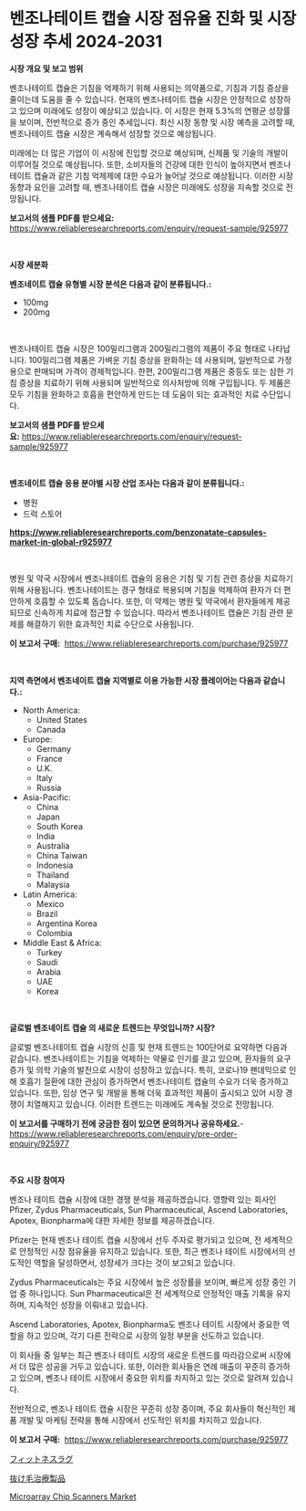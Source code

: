 <p><h1>벤조나테이트 캡슐 시장 점유율 진화 및 시장 성장 추세 2024-2031</h1></p><p><strong>시장 개요 및 보고 범위</strong></p>
<p><p>벤조나테이트 캡슐은 기침을 억제하기 위해 사용되는 의약품으로, 기침과 기침 증상을 줄이는데 도움을 줄 수 있습니다. 현재의 벤조나테이트 캡슐 시장은 안정적으로 성장하고 있으며 미래에도 성장이 예상되고 있습니다. 이 시장은 현재 5.3%의 연평균 성장률을 보이며, 전반적으로 증가 중인 추세입니다. 최신 시장 동향 및 시장 예측을 고려할 때, 벤조나테이트 캡슐 시장은 계속해서 성장할 것으로 예상됩니다.</p><p>미래에는 더 많은 기업이 이 시장에 진입할 것으로 예상되며, 신제품 및 기술의 개발이 이루어질 것으로 예상됩니다. 또한, 소비자들의 건강에 대한 인식이 높아지면서 벤조나테이트 캡슐과 같은 기침 억제제에 대한 수요가 늘어날 것으로 예상됩니다. 이러한 시장 동향과 요인을 고려할 때, 벤조나테이트 캡슐 시장은 미래에도 성장을 지속할 것으로 전망됩니다.</p></p>
<p><strong>보고서의 샘플 PDF를 받으세요:</strong> <a href="https://www.reliableresearchreports.com/enquiry/request-sample/925977">https://www.reliableresearchreports.com/enquiry/request-sample/925977</a></p>
<p>&nbsp;</p>
<p><strong>시장 세분화</strong></p>
<p><strong>벤조네이트 캡슐 유형별 시장 분석은 다음과 같이 분류됩니다.:</strong></p>
<p><ul><li>100mg</li><li>200mg</li></ul></p>
<p>&nbsp;</p>
<p><p>벤조나테이트 캡슐 시장은 100밀리그램과 200밀리그램의 제품이 주요 형태로 나타납니다. 100밀리그램 제품은 가벼운 기침 증상을 완화하는 데 사용되며, 일반적으로 가정용으로 판매되며 가격이 경제적입니다. 한편, 200밀리그램 제품은 중등도 또는 심한 기침 증상을 치료하기 위해 사용되며 일반적으로 의사처방에 의해 구입됩니다. 두 제품은 모두 기침을 완화하고 호흡을 편안하게 만드는 데 도움이 되는 효과적인 치료 수단입니다.</p></p>
<p><strong>보고서의 샘플 PDF를 받으세요:</strong>&nbsp;<a href="https://www.reliableresearchreports.com/enquiry/request-sample/925977">https://www.reliableresearchreports.com/enquiry/request-sample/925977</a></p>
<p>&nbsp;</p>
<p><strong> 벤조네이트 캡슐 응용 분야별 시장 산업 조사는 다음과 같이 분류됩니다.:</strong></p>
<p><ul><li>병원</li><li>드럭 스토어</li></ul></p>
<p><strong><a href="https://www.reliableresearchreports.com/benzonatate-capsules-market-in-global-r925977">https://www.reliableresearchreports.com/benzonatate-capsules-market-in-global-r925977</a></strong></p>
<p>&nbsp;</p>
<p><p>병원 및 약국 시장에서 벤조나테이트 캡슐의 응용은 기침 및 기침 관련 증상을 치료하기 위해 사용됩니다. 벤조나테이트는 경구 형태로 복용되며 기침을 억제하여 환자가 더 편안하게 호흡할 수 있도록 돕습니다. 또한, 이 약제는 병원 및 약국에서 환자들에게 제공되므로 신속하게 치료에 접근할 수 있습니다. 따라서 벤조나테이트 캡슐은 기침 관련 문제를 해결하기 위한 효과적인 치료 수단으로 사용됩니다.</p></p>
<p><strong>이 보고서 구매:</strong>&nbsp; <a href="https://www.reliableresearchreports.com/purchase/925977">https://www.reliableresearchreports.com/purchase/925977</a></p>
<p>&nbsp;</p>
<p><strong>지역 측면에서 벤조네이트 캡슐 지역별로 이용 가능한 시장 플레이어는 다음과 같습니다.:</strong></p>
<p><ul>
    <li>
        North America:
        <ul>
            <li>United States</li>
            <li>Canada</li>
        </ul>
    </li>
    <li>
        Europe:
        <ul>
            <li>Germany</li>
            <li>France</li>
            <li>U.K.</li>
            <li>Italy</li>
            <li>Russia</li>
        </ul>
    </li>
    <li>
        Asia-Pacific:
        <ul>
            <li>China</li>
            <li>Japan</li>
            <li>South Korea</li>
            <li>India</li>
            <li>Australia</li>
            <li>China Taiwan</li>
            <li>Indonesia</li>
            <li>Thailand</li>
            <li>Malaysia</li>
        </ul>
    </li>
    <li>
        Latin America:
        <ul>
            <li>Mexico</li>
            <li>Brazil</li>
            <li>Argentina Korea</li>
            <li>Colombia</li>
        </ul>
    </li>
    <li>
        Middle East & Africa:
        <ul>
            <li>Turkey</li>
            <li>Saudi</li>
            <li>Arabia</li>
            <li>UAE</li>
            <li>Korea</li>
        </ul>
    </li>
    </ul></p>
<p>&nbsp;</p>
<p><strong>글로벌 벤조네이트 캡슐 의 새로운 트렌드는 무엇입니까? 시장?</strong></p>
<p><p>글로벌 벤조나테이트 캡슐 시장의 신흥 및 현재 트렌드는 100단어로 요약하면 다음과 같습니다. 벤조나테이트는 기침을 억제하는 약물로 인기를 끌고 있으며, 환자들의 요구 증가 및 의학 기술의 발전으로 시장이 성장하고 있습니다. 특히, 코로나19 팬데믹으로 인해 호흡기 질환에 대한 관심이 증가하면서 벤조나테이트 캡슐의 수요가 더욱 증가하고 있습니다. 또한, 임상 연구 및 개발을 통해 더욱 효과적인 제품이 출시되고 있어 시장 경쟁이 치열해지고 있습니다. 이러한 트렌드는 미래에도 계속될 것으로 전망됩니다.</p></p>
<p><strong>이 보고서를 구매하기 전에 궁금한 점이 있으면 문의하거나 공유하세요.</strong>- <a href="https://www.reliableresearchreports.com/enquiry/pre-order-enquiry/925977">https://www.reliableresearchreports.com/enquiry/pre-order-enquiry/925977</a></p>
<p>&nbsp;</p>
<p><strong>주요 시장 참여자</strong></p>
<p><p>벤조나 테이트 캡슐 시장에 대한 경쟁 분석을 제공하겠습니다. 영향력 있는 회사인 Pfizer, Zydus Pharmaceuticals, Sun Pharmaceutical, Ascend Laboratories, Apotex, Bionpharma에 대한 자세한 정보를 제공하겠습니다. </p><p>Pfizer는 현재 벤조나 테이트 캡슐 시장에서 선두 주자로 평가되고 있으며, 전 세계적으로 안정적인 시장 점유율을 유지하고 있습니다. 또한, 최근 벤조나 테이트 시장에서의 선도적인 역할을 달성하면서, 성장세가 크다는 것이 보고되고 있습니다. </p><p>Zydus Pharmaceuticals는 주요 시장에서 높은 성장률을 보이며, 빠르게 성장 중인 기업 중 하나입니다. Sun Pharmaceutical은 전 세계적으로 안정적인 매출 기록을 유지하며, 지속적인 성장을 이뤄내고 있습니다. </p><p>Ascend Laboratories, Apotex, Bionpharma도 벤조나 테이트 시장에서 중요한 역할을 하고 있으며, 각기 다른 전략으로 시장의 일정 부분을 선도하고 있습니다. </p><p>이 회사들 중 일부는 최근 벤조나 테이트 시장의 새로운 트렌드를 따라감으로써 시장에서 더 많은 성공을 거두고 있습니다. 또한, 이러한 회사들은 연례 매출이 꾸준히 증가하고 있으며, 벤조나 테이트 시장에서 중요한 위치를 차지하고 있는 것으로 알려져 있습니다. </p><p>전반적으로, 벤조나 테이트 캡슐 시장은 꾸준히 성장 중이며, 주요 회사들이 혁신적인 제품 개발 및 마케팅 전략을 통해 시장에서 선도적인 위치를 차지하고 있습니다.</p></p>
<p><strong>이 보고서 구매:</strong>&nbsp;&nbsp;<a href="https://www.reliableresearchreports.com/purchase/925977">https://www.reliableresearchreports.com/purchase/925977</a></p>
<p><p><a href="https://github.com/KaydenJohns1964/Market-Research-Report-List-1/blob/main/463884325221.md">フィットネスラグ</a></p><p><a href="https://github.com/marbadji/Market-Research-Report-List-1/blob/main/243649225220.md">抜け毛治療製品</a></p><p><a href="https://circular-yam-9b9.notion.site/Microarray-Chip-Scanners-Market-Focuses-on-Market-Share-Size-and-Projected-Forecast-Till-2031-6b44b0cf70674154aa07434c3cd59239">Microarray Chip Scanners Market</a></p></p>